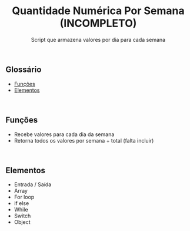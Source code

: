 <h1 align="center">Quantidade Numérica Por Semana (INCOMPLETO)</h1>
<p align="center">Script que armazena valores por dia para cada semana</p>
<br>

## Glossário
* [Funções](#funções)
* [Elementos](#elementos)
<br>

## Funções
* Recebe valores para cada dia da semana
* Retorna todos os valores por semana + total (falta incluir)
<br>

## Elementos
* Entrada / Saída
* Array
* For loop
* if else
* While
* Switch
* Object
